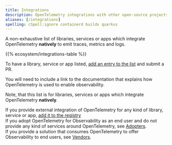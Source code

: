 ```yaml
---
title: Integrations
description: OpenTelemetry integrations with other open-source projects
aliases: [/integrations]
spelling: cSpell:ignore containerd buildx quarkus
---
```


A non-exhaustive list of libraries, services or apps which integrate
OpenTelemetry **natively** to emit traces, metrics and logs.

{{% ecosystem/integrations-table %}}

To have a library, service or app listed,
[add an entry to the list](https://github.com/open-telemetry/opentelemetry.io/tree/main/data/ecosystem/integrations.yaml)
and submit a PR.

You will need to include a link to the documentation that explains how
OpenTelemetry is used to enable observability.

Note, that this list is for libraries, services or apps which integrate
OpenTelemetry **natively**.

If you provide external integration of OpenTelemetry for any kind of library,
service or app, [add it to the registry](/ecosystem/registry/adding) <br /> If
you adopt OpenTelemetry for Observability as an end user and do not provide any
kind of services around OpenTelemetry, see [Adopters](/ecosystem/adopters).
<br /> If you provide a solution that consumes OpenTelemetry to offer
Observability to end users, see [Vendors](/ecosystem/vendors).
